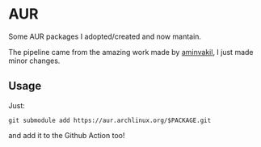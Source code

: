 # AUR
Some AUR packages I adopted/created and now mantain.

The pipeline came from the amazing work made by [aminvakil](https://github.com/aminvakil/aur/blob/master/.github/workflows/schedule.yml), I just made minor changes.

## Usage
Just:
```
git submodule add https://aur.archlinux.org/$PACKAGE.git
```
and add it to the Github Action too!
